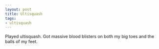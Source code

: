 ```yaml
---
layout: post
title: Ultisquash
tags:
- ultisquash
---
```


Played ultisquash. Got massive blood blisters on both my big toes and the balls of my feet.
